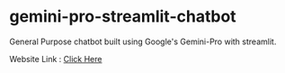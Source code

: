 # gemini-pro-streamlit-chatbot
General Purpose chatbot built using Google's Gemini-Pro with streamlit.

Website Link : [Click Here](https://carecompass.streamlit.app/)
